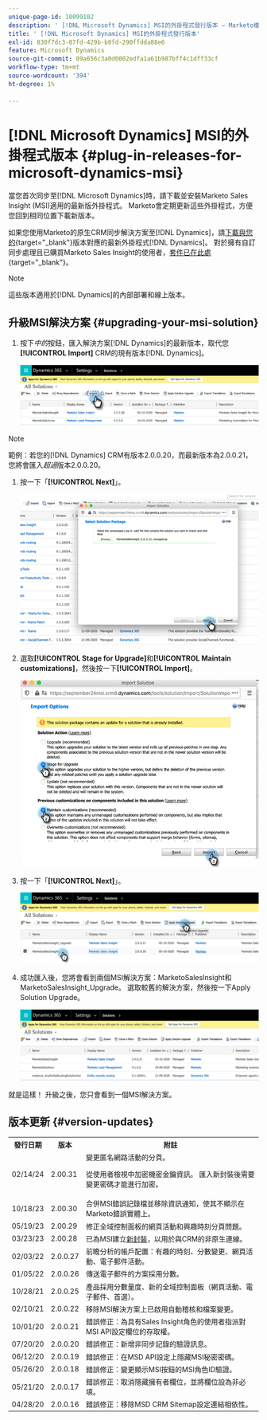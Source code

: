 ```yaml
---
unique-page-id: 10099102
description: ' [!DNL Microsoft Dynamics] MSI的外掛程式發行版本 — Marketo檔案 — 產品檔案'
title: ' [!DNL Microsoft Dynamics] MSI的外掛程式發行版本'
exl-id: 830f7dc3-07fd-429b-b0fd-290ffdda88e6
feature: Microsoft Dynamics
source-git-commit: 09a656c3a0d0002edfa1a61b987bff4c1dff33cf
workflow-type: tm+mt
source-wordcount: '394'
ht-degree: 1%

---
```


# [!DNL Microsoft Dynamics] MSI的外掛程式版本 {#plug-in-releases-for-microsoft-dynamics-msi}

當您首次同步至[!DNL Microsoft Dynamics]時，請下載並安裝Marketo Sales Insight (MSI)適用的最新版外掛程式。 Marketo會定期更新這些外掛程式，方便您回到相同位置下載新版本。

如果您使用Marketo的原生CRM同步解決方案至[!DNL Dynamics]，請[下載與您的](/help/marketo/product-docs/marketo-sales-insight/msi-for-microsoft-dynamics/installing/download-the-marketo-sales-insight-solution-for-microsoft-dynamics.md){target="_blank"}版本對應的最新外掛程式[!DNL Dynamics]。 對於擁有自訂同步處理且已購買Marketo Sales Insight的使用者，[套件已在此處](https://mktg-cdn.marketo.com/community/MarketoSalesInsight_NonNative.zip){target="_blank"}。

>[!NOTE]
>
>這些版本適用於[!DNL Dynamics]的內部部署和線上版本。

## 升級MSI解決方案 {#upgrading-your-msi-solution}

1. 按下&#x200B;_中的_&#x200B;按鈕，匯入解決方案[!DNL Dynamics]的最新版本，取代您&#x200B;**[!UICONTROL Import]** CRM的現有版本[!DNL Dynamics]。

   ![](assets/plug-in-releases-for-microsoft-dynamics-msi-1.png)

>[!NOTE]
>
>範例：若您的[!DNL Dynamics] CRM有版本2.0.0.20，而最新版本為2.0.0.21，您將會匯入&#x200B;_超過_&#x200B;版本2.0.0.20。

1. 按一下「**[!UICONTROL Next]**」。

   ![](assets/plug-in-releases-for-microsoft-dynamics-msi-2.png)

1. 選取&#x200B;**[!UICONTROL Stage for Upgrade]**&#x200B;和&#x200B;**[!UICONTROL Maintain customizations]**，然後按一下&#x200B;**[!UICONTROL Import]**。

   ![](assets/plug-in-releases-for-microsoft-dynamics-msi-3.png)

1. 按一下「**[!UICONTROL Next]**」。

   ![](assets/plug-in-releases-for-microsoft-dynamics-msi-4.png)

1. 成功匯入後，您將會看到兩個MSI解決方案：MarketoSalesInsight和MarketoSalesInsight_Upgrade。 選取較舊的解決方案，然後按一下Apply Solution Upgrade。

   ![](assets/plug-in-releases-for-microsoft-dynamics-msi-5.png)

就是這樣！ 升級之後，您只會看到一個MSI解決方案。

## 版本更新 {#version-updates}

<table>
 <tbody>
  <tr>
   <th>發行日期</th>
   <th>版本</th>
   <th>附註</th>
  </tr>
  <tr>
   <td>02/14/24</td>
   <td>2.00.31</td>
   <td>變更匿名網路活動的分頁。
   <p>
   從使用者檢視中加密機密金鑰資訊。 匯入新封裝後需要變更密碼才能進行加密。</td>
  </tr>
  <tr>
   <td>10/18/23</td>
   <td>2.00.30</td>
   <td>合併MSI錯誤記錄檔並移除資訊通知，使其不顯示在Marketo錯誤實體上。</td>
  </tr>
  <tr>
   <td>05/19/23</td>
   <td>2.00.29</td>
   <td>修正全域控制面板的網頁活動和興趣時刻分頁問題。</td>
  </tr>
  <tr>
   <td>03/23/23</td>
   <td>2.00.28</td>
   <td>已為MSI建立<a href="https://mktg-cdn.marketo.com/community/MarketoSalesInsight_NonNative.zip">新封裝</a>，以用於與CRM的非原生連線。</td>
  </tr>
  <tr>
   <td>02/03/22</td>
   <td>2.0.0.27</td>
   <td>前瞻分析的帳戶配置：有趣的時刻、分數變更、網頁活動、電子郵件活動。</td>
  </tr>
  <tr>
   <td>01/05/22</td>
   <td>2.0.0.26</td>
   <td>傳送電子郵件的方案採用分數。</td>
  </tr>
  <tr>
   <td>10/28/21</td>
   <td>2.0.0.25</td>
   <td>產品採用分數量度、新的全域控制面板（網頁活動、電子郵件、首選）。</td>
  </tr>
  <tr>
   <td>02/10/21</td>
   <td>2.0.0.22</td>
   <td>移除MSI解決方案上已啟用自動稽核和檔案變更。</td>
  </tr>
  <tr>
   <td>10/01/20</td>
   <td>2.0.0.21</td>
   <td>錯誤修正：為具有Sales Insight角色的使用者指派對MSI API設定欄位的存取權。</td>
  </tr>
  <tr>
   <td>07/20/20</td>
   <td>2.0.0.20</td>
   <td>錯誤修正：新增非同步記錄的驗證訊息。</td>
  </tr>
  <tr>
   <td>06/12/20</td>
   <td>2.0.0.19</td>
   <td>錯誤修正：在MSD API設定上隱藏MSI秘密密碼。</td>
  </tr>
  <tr>
   <td>05/26/20</td>
   <td>2.0.0.18</td>
   <td>錯誤修正：變更顯示MSI按鈕的MSI角色ID驗證。</td>
  </tr>
  <tr>
   <td>05/21/20</td>
   <td>2.0.0.17</td>
   <td>錯誤修正：取消隱藏擁有者欄位，並將欄位設為非必填。</td>
  </tr>
  <tr>
   <td>04/28/20</td>
   <td>2.0.0.16</td>
   <td>錯誤修正：移除MSD CRM Sitemap設定連結相依性。</td>
  </tr>
 </tbody>
</table>
